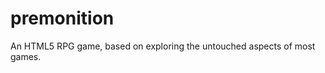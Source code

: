 premonition
===========

An HTML5 RPG game, based on exploring the untouched aspects of most games.
